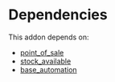 # Dependencies

This addon depends on:

- [point_of_sale](https://github.com/bringout/oca-ocb-sale)
- [stock_available](https://github.com/bringout/oca-technical)
- [base_automation](https://github.com/bringout/oca-ocb-core)
